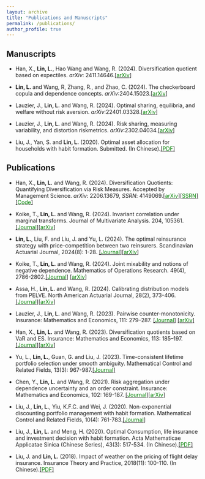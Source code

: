 ```yaml
---
layout: archive
title: "Publications and Manuscripts"
permalink: /publications/
author_profile: true
---
```


## Manuscripts

- Han, X.,  **Lin, L.**, Hao Wang  and Wang, R. (2024). Diversification quotient based on expectiles. *arXiv*: 2411.14646.[[<span style="color:green">arXiv</span>]](https://arxiv.org/abs/2411.14646)

- **Lin, L.** and  Wang, R,  Zhang, R., and  Zhao, C. (2024). The checkerboard copula and dependence concepts. *arXiv*:2404.15023.[[<span style="color:green">arXiv</span>]](https://arxiv.org/abs/2404.15023)

- Lauzier, J., **Lin, L.** and  Wang, R. (2024). Optimal sharing, equilibria, and welfare without risk aversion. *arXiv*:22401.03328.[[<span style="color:green">arXiv</span>]](https://arxiv.org/abs/2401.03328)

- Lauzier, J., **Lin, L.** and  Wang, R. (2024). Risk sharing, measuring variability, and distortion riskmetrics.  *arXiv*:2302.04034.[[<span style="color:green">arXiv</span>]](https://arxiv.org/abs/2302.04034)

- Liu, J., Yan, S. and **Lin, L.** (2020). Optimal asset allocation for households with habit formation. Submitted. (In Chinese).[[<span style="color:green">PDF</span>]](https://liyuan-lin.github.io/Liyuan/files/family.pdf) 



## Publications


- Han, X.,  **Lin, L.**  and Wang, R. (2024). Diversification Quotients: Quantifying Diversification via Risk Measures. Accepted by Management Science. *arXiv*: 2206.13679,  *SSRN*: 4149069.[[<span style="color:green">arXiv</span>]](https://arxiv.org/abs/2206.13679)[[<span style="color:green">SSRN</span>]](https://ssrn.com/abstract=4149069) [[<span style="color:green">Code</span>]](https://github.com/Liyuan-Lin/DQ)

- Koike, T., **Lin, L.** and  Wang, R. (2024). Invariant correlation under marginal transforms. Journal of Multivariate Analysis. 204, 105361. [[<span style="color:green">Journal</span>]](https://www.sciencedirect.com/science/article/pii/S0047259X2400068X)[[<span style="color:green">arXiv</span>]](https://arxiv.org/abs/2306.11188)
  
- **Lin, L.**, Liu, F. and Liu, J. and Yu, L. (2024). The optimal reinsurance strategy with price-competition between two reinsurers. Scandinavian Actuarial Journal, 2024(8): 1-28. [[<span style="color:green">Journal</span>]](https://www.tandfonline.com/doi/full/10.1080/03461238.2024.2389181)[[<span style="color:green">arXiv</span>]](https://arxiv.org/abs/2305.00509) 



- Koike, T., **Lin, L.** and Wang, R. (2024). Joint mixability and notions of negative dependence. Mathematics of Operations Research. 49(4), 2786-2802.[[<span style="color:green">Journal</span>]](https://www.tandfonline.com/doi/full/10.1080/03461238.2024.2389181) [[<span style="color:green">arXiv</span>]](https://arxiv.org/abs/2204.11438)

- Assa, H., **Lin, L.** and Wang, R. (2024). Calibrating distribution models from PELVE. North American Actuarial Journal, 28(2), 373-406. [[<span style="color:green">Journal</span>]](https://doi.org/10.1080/10920277.2023.2211648)[[<span style="color:green">arXiv</span>]](https://arxiv.org/pdf/2204.08882.pdf)

- Lauzier, J., **Lin, L.** and  Wang, R. (2023). Pairwise counter-monotonicity. Insurance: Mathematics and Economics, 111: 279–287.
 [[<span style="color:green">Journal</span>]](https://doi.org/10.1016/j.insmatheco.2023.05.006) [[<span style="color:green">arXiv</span>]](https://arxiv.org/pdf/2302.11701.pdf)

- Han, X.,  **Lin, L.**  and Wang, R. (2023). Diversification quotients based on VaR and ES. Insurance: Mathematics and Economics, 113: 185–197. [[<span style="color:green">Journal</span>]](https://doi.org/10.1016/j.insmatheco.2023.08.006)[[<span style="color:green">arXiv</span>]](https://arxiv.org/abs/2301.03517)


- Yu, L., **Lin, L.**, Guan, G. and Liu, J. (2023). Time-consistent lifetime portfolio selection under smooth ambiguity. Mathematical Control and Related Fields, 13(3): 967-987.[[<span style="color:green">Journal</span>]](https://www.aimsciences.org/article/doi/10.3934/mcrf.2022023) 

- Chen, Y., **Lin, L.** and Wang, R. (2021). Risk aggregation under dependence uncertainty and an order constraint. Insurance: Mathematics and Economics, 102: 169-187. [[<span style="color:green">Journal</span>]](https://doi.org/10.1016/j.insmatheco.2021.10.006)[[<span style="color:green">arXiv</span>]](https://arxiv.org/pdf/2104.07718.pdf)

- Liu, J., **Lin, L.**, Yiu, K.F.C. and Wei, J. (2020). Non-exponential discounting portfolio management with habit formation. Mathematical Control and Related Fields, 10(4): 761-783.[[<span style="color:green">Journal</span>]](https://www.aimsciences.org/article/doi/10.3934/mcrf.2020019) 

- Liu, J., **Lin, L.** and Meng, H. (2020). Optimal Consumption, life insurance and investment decision with habit formation. Acta Mathematicae Applicatae Sinica (Chinese Series), 43(3): 517-534. (In Chinese).[[<span style="color:green">PDF</span>]](https://liyuan-lin.github.io/Liyuan/files/habit.pdf) 

- Liu, J. and **Lin, L.** (2018). Impact of weather on the pricing of flight delay insurance. Insurance Theory and Practice, 2018(11): 100-110. (In Chinese).[[<span style="color:green">PDF</span>]](https://liyuan-lin.github.io/Liyuan/files/impact.pdf) 
